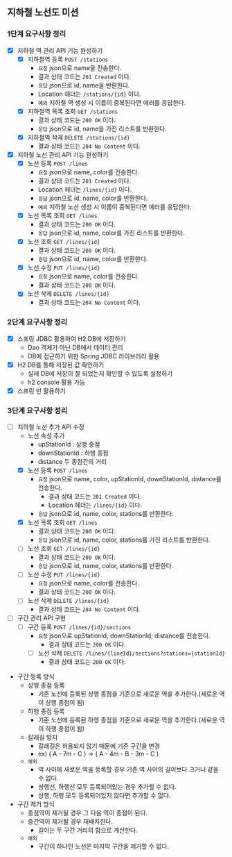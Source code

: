 
## 지하철 노선도 미션
### 1단계 요구사항 정리
- [x] 지하철 역 관리 API 기능 완성하기
  - [x] 지하철역 등록 `POST /stations`
    - `요청` json으로 name을 전송한다. 
    - 결과 상태 코드는 `201 Created` 이다.
    - `응답` json으로 id, name을 반환한다.
    - Location 헤더는 `/stations/{id}` 이다.
    - `예외` 지하철 역 생성 시 이름이 중복된다면 에러를 응답한다.
  - [x] 지하철역 목록 조회 `GET /stations`
    - 결과 상태 코드는 `200 OK` 이다.
    - `응답` json으로 id, name을 가진 리스트를 반환한다.
  - [x] 지하철역 삭제 `DELETE /stations/{id}`
    - 결과 상태 코드는 `204 No Content` 이다.
- [x] 지하철 노선 관리 API 기능 완성하기
  - [x] 노선 등록 `POST /lines`
    - `요청` json으로 name, color를 전송한다.
    - 결과 상태 코드는 `201 Created` 이다.
    - Location 헤더는 `/lines/{id}` 이다.
    - `응답` json으로 id, name, color를 반환한다.
    - `예외` 지하철 노선 생성 시 이름이 중복된다면 에러를 응답한다.
  - [x] 노선 목록 조회 `GET /lines`
    - 결과 상태 코드는 `200 OK` 이다.
    - `응답` json으로 id, name, color를 가진 리스트를 반환한다.
  - [x] 노선 조회 `GET /lines/{id}`
    - 결과 상태 코드는 `200 OK` 이다.
    - `응답` json으로 id, name, color를 반환한다.
  - [x] 노선 수정 `PUT /lines/{id}`
    - `요청` json으로 name, color를 전송한다.
    - 결과 상태 코드는 `200 OK` 이다.
  - [x] 노선 삭제 `DELETE /lines/{id}`
    - 결과 상태 코드는 `204 No Content` 이다.

### 2단계 요구사항 정리
- [x] 스프링 JDBC 활용하여 H2 DB에 저장하기
  - Dao 객체가 아닌 DB에서 데이터 관리
  - DB에 접근하기 위한 Spring JDBC 라이브러리 활용
- [x] H2 DB를 통해 저장된 값 확인하기
  - 실제 DB에 저장이 잘 되었는지 확인할 수 있도록 설정하기
  - h2 console 활용 가능
- [x] 스프링 빈 활용하기

### 3단계 요구사항 정리
- [ ] 지하철 노선 추가 API 수정
  - 노선 속성 추가
    - upStationId : 상행 종점 
    - downStationId : 하행 종점 
    - distance 두 종점간의 거리
  - [x] 노선 등록 `POST /lines`
    - `요청` json으로 name, color, upStationId, downStationId, distance를 전송한다.
      - 결과 상태 코드는 `201 Created` 이다.
      - Location 헤더는 `/lines/{id}` 이다.
    - `응답` json으로 id, name, color, stations를 반환한다.
  - [x] 노선 목록 조회 `GET /lines`
    - 결과 상태 코드는 `200 OK` 이다.
    - `응답` json으로 id, name, color, stations를 가진 리스트를 반환한다.
  - [ ] 노선 조회 `GET /lines/{id}`
    - 결과 상태 코드는 `200 OK` 이다.
    - `응답` json으로 id, name, color, stations를 반환한다.
  - [ ] 노선 수정 `PUT /lines/{id}`
    - `요청` json으로 name, color를 전송한다.
    - 결과 상태 코드는 `200 OK` 이다.
  - [ ] 노선 삭제 `DELETE /lines/{id}`
    - 결과 상태 코드는 `204 No Content` 이다. 
- [ ] 구간 관리 API 구현
  - [ ] 구간 등록 `POST /lines/{id}/sections`
    - `요청` json으로 upStationId, downStationId, distance를 전송한다.
      - 결과 상태 코드는 `200 OK` 이다.
    - [ ] 노선 삭제 `DELETE /lines/{lineId}/sections?stations={stationId}`
      - 결과 상태 코드는 `200 OK` 이다.
- 구간 등록 방식
  - 상행 종점 등록
    - 기존 노선에 등록된 상행 종점을 기준으로 새로운 역을 추가한다.(새로운 역이 상행 종점이 됨)
  - 하행 종점 등록
    - 기존 노선에 등록된 하행 종점을 기준으로 새로운 역을 추가한다.(새로운 역이 하행 종점이 됨)
  - 갈래길 방지
    - 갈래길은 허용되지 않기 때문에 기존 구간을 변경
    - ex) ( A - 7m - C ) -> ( A - 4m - B - 3m - C )
  - `예외`
    - 역 사이에 새로운 역을 등록할 경우 기존 역 사이의 길이보다 크거나 같을 수 없다.
    - 상행선, 하행선 모두 등록되어있는 경우 추가할 수 없다.
    - 상행, 하행 모두 등록되어있지 않다면 추가할 수 없다.
- 구간 제거 방식
  - 종점역이 제거될 경우 그 다음 역이 종점이 된다.
  - 중간역이 제거될 경우 재배치한다.
    - 길이는 두 구간 거리의 합으로 계산한다.
  - `예외`
    - 구간이 하나인 노선은 마지막 구간을 제거할 수 없다. 
